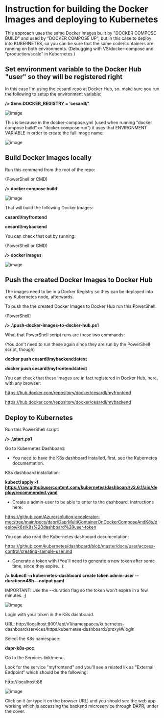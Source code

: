 # Instruction for building the Docker Images and deploying to Kubernetes

This approach uses the same Docker Images built by "DOCKER COMPOSE BUILD" and used by "DOCKER COMPOSE UP", but in this case to deploy into KUBERNETES, so you can be sure that the same code/containers are running on both environments. (Debugging with VS/docker-compose and "production/scale" in Kubernetes.)

## Set environment variable to the Docker Hub "user" so they will be registered right

In this case I'm using the cesardl repo at Docker Hub, so. make sure you run the following to setup the environment variable:

**/> $env:DOCKER_REGISTRY = 'cesardl/'**

![image](https://user-images.githubusercontent.com/1712635/200633765-dbc5582c-1b00-4c56-acf8-6279b05fcf8c.png)

This is because in the docker-compose.yml (used when running "docker compose build" or "docker compose run") it uses that ENVIRONMENT VARIABLE in order to create the full image name:

![image](https://user-images.githubusercontent.com/1712635/200634554-fa030705-3332-42c1-a136-03772ca20de8.png)


## Build Docker Images locally

Run this command from the root of the repo:

(PowerShell or CMD)

**/> docker compose build**

![image](https://user-images.githubusercontent.com/1712635/200635253-63dac1a2-b789-449a-beb3-54e4002c6af5.png)

That will build the following Docker Images:

**cesardl/myfrontend**

**cesardl/mybackend**

You can check that out by running:

(PowerShell or CMD)

**/> docker images**

![image](https://user-images.githubusercontent.com/1712635/200630555-18704481-0e08-4bd2-bc1c-81b0b2aad5af.png)

## Push the created Docker Images to Docker Hub

The images need to be in a Docker Registry so they can be deployed into any Kubernetes node, afterwards.

To push the the created Docker Images to Docker Hub run this PowerShell:

(PowerShell)

**/> .\push-docker-images-to-docker-hub.ps1**

What that PowerShell script runs are these two commands:

(You don't need to run these again since they are run by the PowerShell script, though)

**docker push  cesardl/mybackend:latest**

**docker push  cesardl/myfrontend:latest**

You can check that these images are in fact registered in Docker Hub, here, with any browser:

https://hub.docker.com/repository/docker/cesardl/myfrontend

https://hub.docker.com/repository/docker/cesardl/mybackend


## Deploy to Kubernetes 

Run this PowerShell script:

**/> .\start.ps1**

Go to Kubernetes Dashboard:

- You need to have the K8s dashboard installed, first, see the Kubernetes documentation.

K8s dashboard installation:

**kubectl apply -f https://raw.githubusercontent.com/kubernetes/dashboard/v2.6.1/aio/deploy/recommended.yaml**

- Create a admin-user to be able to enter to the dashboard. Instructions here:

https://github.com/Azure/solution-accelerator-mec/tree/main/pocs/dapr/DaprMultiContainerOnDockerComposeAndK8s/deploy/k8s/k8s%20dashboard%20user-token

You can also read the Kubernetes dashboard documentation:

https://github.com/kubernetes/dashboard/blob/master/docs/user/access-control/creating-sample-user.md

- Generate a token with (You'll need to generate a new token after some time, since they expire...):

**/> kubectl -n kubernetes-dashboard create token admin-user --duration=48h --output yaml**

IMPORTANT: Use the --duration flag so the token won't expire in a few minutes. ;)

![image](https://user-images.githubusercontent.com/1712635/200639619-0ec3873e-a68d-4075-989e-230d13d125e4.png)

Login with your token in the K8s dashboard.

URL: http://localhost:8001/api/v1/namespaces/kubernetes-dashboard/services/https:kubernetes-dashboard:/proxy/#/login

Select the K8s namespace:

**dapr-k8s-poc**

Go to the Services link/menu.

Look for the service "myfrontend" and you'll see a related lik as "External Endpoint" which should be the following:

http://localhost:88

![image](https://user-images.githubusercontent.com/1712635/200631111-7390233a-4785-4d3a-aa09-a92ca8c1a4c3.png)

Click on it (or type it on the browser URL) and you should see the web app working which is accessing the backend microservice through DAPR, under the cover.

